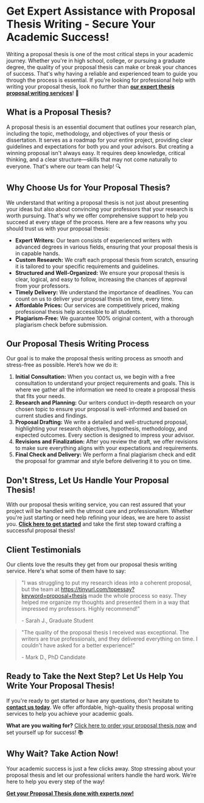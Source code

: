 # Get Expert Assistance with Proposal Thesis Writing - Secure Your Academic Success!

Writing a proposal thesis is one of the most critical steps in your academic journey. Whether you're in high school, college, or pursuing a graduate degree, the quality of your proposal thesis can make or break your chances of success. That's why having a reliable and experienced team to guide you through the process is essential. If you're looking for professional help with writing your proposal thesis, look no further than **[our expert thesis proposal writing services](https://tinyurl.com/topessay?keyword=proposal+thesis)**! 📝

## What is a Proposal Thesis?

A proposal thesis is an essential document that outlines your research plan, including the topic, methodology, and objectives of your thesis or dissertation. It serves as a roadmap for your entire project, providing clear guidelines and expectations for both you and your advisors. But creating a winning proposal isn't always easy. It requires deep knowledge, critical thinking, and a clear structure—skills that may not come naturally to everyone. That's where our team can help! 🔍

## Why Choose Us for Your Proposal Thesis?

We understand that writing a proposal thesis is not just about presenting your ideas but also about convincing your professors that your research is worth pursuing. That's why we offer comprehensive support to help you succeed at every stage of the process. Here are a few reasons why you should trust us with your proposal thesis:

- **Expert Writers:** Our team consists of experienced writers with advanced degrees in various fields, ensuring that your proposal thesis is in capable hands.
- **Custom Research:** We craft each proposal thesis from scratch, ensuring it is tailored to your specific requirements and guidelines.
- **Structured and Well-Organized:** We ensure your proposal thesis is clear, logical, and easy to follow, increasing the chances of approval from your professors.
- **Timely Delivery:** We understand the importance of deadlines. You can count on us to deliver your proposal thesis on time, every time.
- **Affordable Prices:** Our services are competitively priced, making professional thesis help accessible to all students.
- **Plagiarism-Free:** We guarantee 100% original content, with a thorough plagiarism check before submission.

## Our Proposal Thesis Writing Process

Our goal is to make the proposal thesis writing process as smooth and stress-free as possible. Here’s how we do it:

1. **Initial Consultation:** When you contact us, we begin with a free consultation to understand your project requirements and goals. This is where we gather all the information we need to create a proposal thesis that fits your needs.
2. **Research and Planning:** Our writers conduct in-depth research on your chosen topic to ensure your proposal is well-informed and based on current studies and findings.
3. **Proposal Drafting:** We write a detailed and well-structured proposal, highlighting your research objectives, hypothesis, methodology, and expected outcomes. Every section is designed to impress your advisor.
4. **Revisions and Finalization:** After you review the draft, we offer revisions to make sure everything aligns with your expectations and requirements.
5. **Final Check and Delivery:** We perform a final plagiarism check and edit the proposal for grammar and style before delivering it to you on time.

## Don't Stress, Let Us Handle Your Proposal Thesis!

With our proposal thesis writing service, you can rest assured that your project will be handled with the utmost care and professionalism. Whether you're just starting or need help refining your ideas, we are here to assist you. **[Click here to get started](https://tinyurl.com/topessay?keyword=proposal+thesis)** and take the first step toward crafting a successful proposal thesis!

## Client Testimonials

Our clients love the results they get from our proposal thesis writing service. Here's what some of them have to say:

> "I was struggling to put my research ideas into a coherent proposal, but the team at https://tinyurl.com/topessay?keyword=proposal+thesis made the whole process so easy. They helped me organize my thoughts and presented them in a way that impressed my professors. Highly recommend!"
> 
> <footer>- Sarah J., Graduate Student</footer>

> "The quality of the proposal thesis I received was exceptional. The writers are true professionals, and they delivered everything on time. I couldn't have asked for a better experience!"
> 
> <footer>- Mark D., PhD Candidate</footer>

## Ready to Take the Next Step? Let Us Help You Write Your Proposal Thesis!

If you're ready to get started or have any questions, don't hesitate to **[contact us today](https://tinyurl.com/topessay?keyword=proposal+thesis)**. We offer affordable, high-quality thesis proposal writing services to help you achieve your academic goals.

**What are you waiting for?** [Click here to order your proposal thesis now](https://tinyurl.com/topessay?keyword=proposal+thesis) and set yourself up for success! 📚

## Why Wait? Take Action Now!

Your academic success is just a few clicks away. Stop stressing about your proposal thesis and let our professional writers handle the hard work. We’re here to help you every step of the way!

**[Get your Proposal Thesis done with experts now!](https://tinyurl.com/topessay?keyword=proposal+thesis)**
